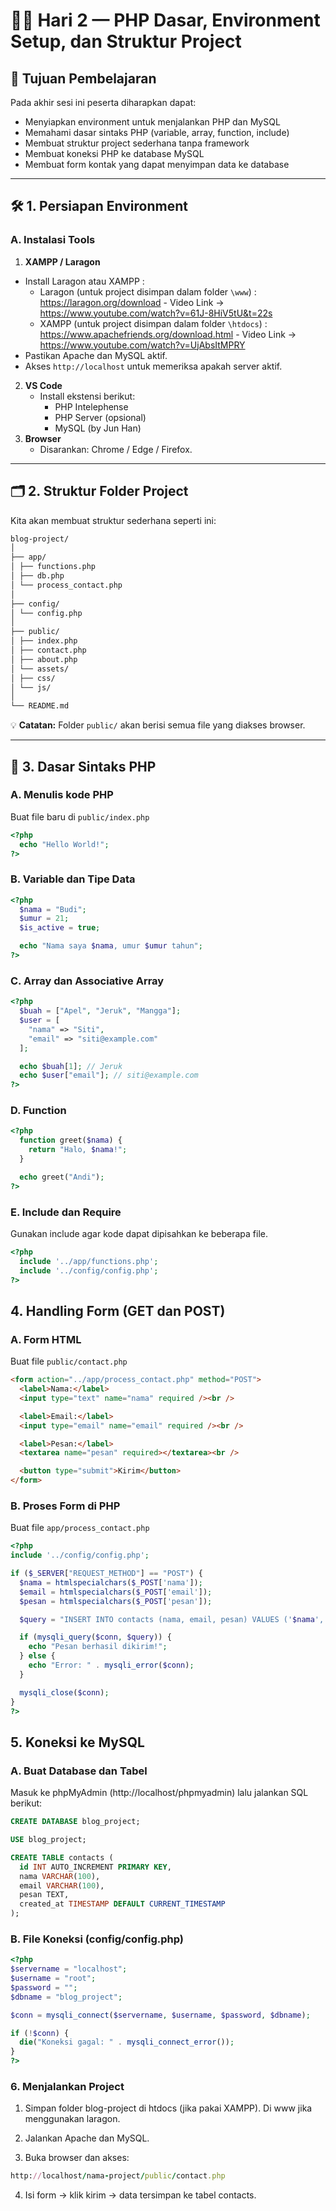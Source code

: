 # 🧑‍💻 Hari 2 — PHP Dasar, Environment Setup, dan Struktur Project

## 🎯 Tujuan Pembelajaran

Pada akhir sesi ini peserta diharapkan dapat:

- Menyiapkan environment untuk menjalankan PHP dan MySQL
- Memahami dasar sintaks PHP (variable, array, function, include)
- Membuat struktur project sederhana tanpa framework
- Membuat koneksi PHP ke database MySQL
- Membuat form kontak yang dapat menyimpan data ke database

---

## 🛠️ 1. Persiapan Environment

### A. Instalasi Tools

1. **XAMPP / Laragon**

- Install Laragon atau XAMPP :
  - Laragon (untuk project disimpan dalam folder `\www`) : https://laragon.org/download - Video Link -> https://www.youtube.com/watch?v=61J-8HiV5tU&t=22s
  - XAMPP (untuk project disimpan dalam folder `\htdocs`) : https://www.apachefriends.org/download.html - Video Link -> https://www.youtube.com/watch?v=UjAbsItMPRY
- Pastikan Apache dan MySQL aktif.
- Akses `http://localhost` untuk memeriksa apakah server aktif.

2. **VS Code**
   - Install ekstensi berikut:
     - PHP Intelephense
     - PHP Server (opsional)
     - MySQL (by Jun Han)
3. **Browser**
   - Disarankan: Chrome / Edge / Firefox.

---

## 🗂️ 2. Struktur Folder Project

Kita akan membuat struktur sederhana seperti ini:

```bash
blog-project/
│
├── app/
│ ├── functions.php
│ ├── db.php
│ └── process_contact.php
│
├── config/
│ └── config.php
│
├── public/
│ ├── index.php
│ ├── contact.php
│ ├── about.php
│ └── assets/
│ ├── css/
│ └── js/
│
└── README.md
```

💡 **Catatan:** Folder `public/` akan berisi semua file yang diakses browser.

---

## 🧩 3. Dasar Sintaks PHP

### A. Menulis kode PHP

Buat file baru di `public/index.php`

```php
<?php
  echo "Hello World!";
?>
```

### B. Variable dan Tipe Data

```php
<?php
  $nama = "Budi";
  $umur = 21;
  $is_active = true;

  echo "Nama saya $nama, umur $umur tahun";
?>
```

### C. Array dan Associative Array

```php
<?php
  $buah = ["Apel", "Jeruk", "Mangga"];
  $user = [
    "nama" => "Siti",
    "email" => "siti@example.com"
  ];

  echo $buah[1]; // Jeruk
  echo $user["email"]; // siti@example.com
?>
```

### D. Function

```php
<?php
  function greet($nama) {
    return "Halo, $nama!";
  }

  echo greet("Andi");
?>
```

### E. Include dan Require

Gunakan include agar kode dapat dipisahkan ke beberapa file.

```php
<?php
  include '../app/functions.php';
  include '../config/config.php';
?>
```

## 4. Handling Form (GET dan POST)

### A. Form HTML

Buat file `public/contact.php`

```html
<form action="../app/process_contact.php" method="POST">
  <label>Nama:</label>
  <input type="text" name="nama" required /><br />

  <label>Email:</label>
  <input type="email" name="email" required /><br />

  <label>Pesan:</label>
  <textarea name="pesan" required></textarea><br />

  <button type="submit">Kirim</button>
</form>
```

### B. Proses Form di PHP

Buat file `app/process_contact.php`

```php
<?php
include '../config/config.php';

if ($_SERVER["REQUEST_METHOD"] == "POST") {
  $nama = htmlspecialchars($_POST['nama']);
  $email = htmlspecialchars($_POST['email']);
  $pesan = htmlspecialchars($_POST['pesan']);

  $query = "INSERT INTO contacts (nama, email, pesan) VALUES ('$nama', '$email', '$pesan')";

  if (mysqli_query($conn, $query)) {
    echo "Pesan berhasil dikirim!";
  } else {
    echo "Error: " . mysqli_error($conn);
  }

  mysqli_close($conn);
}
?>
```

## 5. Koneksi ke MySQL

### A. Buat Database dan Tabel

Masuk ke phpMyAdmin (http://localhost/phpmyadmin) lalu jalankan SQL berikut:

```sql
CREATE DATABASE blog_project;

USE blog_project;

CREATE TABLE contacts (
  id INT AUTO_INCREMENT PRIMARY KEY,
  nama VARCHAR(100),
  email VARCHAR(100),
  pesan TEXT,
  created_at TIMESTAMP DEFAULT CURRENT_TIMESTAMP
);
```

### B. File Koneksi (config/config.php)

```php
<?php
$servername = "localhost";
$username = "root";
$password = "";
$dbname = "blog_project";

$conn = mysqli_connect($servername, $username, $password, $dbname);

if (!$conn) {
  die("Koneksi gagal: " . mysqli_connect_error());
}
?>
```

### 6. Menjalankan Project

1. Simpan folder blog-project di htdocs (jika pakai XAMPP). Di www jika menggunakan laragon.

2. Jalankan Apache dan MySQL.

3. Buka browser dan akses:

```ruby
http://localhost/nama-project/public/contact.php
```

4. Isi form → klik kirim → data tersimpan ke tabel contacts.
